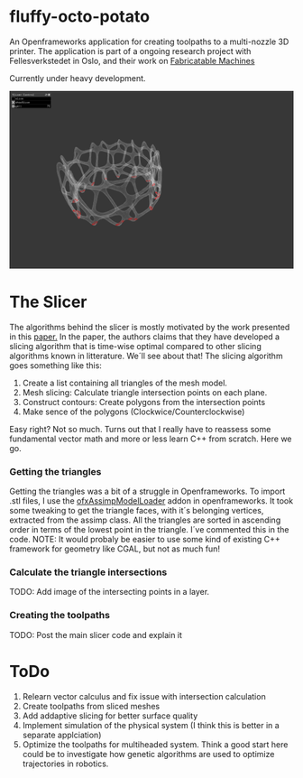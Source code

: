 # fluffy-octo-potato
An Openframeworks application for creating toolpaths to a multi-nozzle 3D printer. The application is part of a ongoing research project with Fellesverkstedet in Oslo, and their work on [Fabricatable Machines](https://github.com/fellesverkstedet/fabricatable-machines)

Currently under heavy development.

![Overview](img/currentOverview.png)

# The Slicer

The algorithms behind the slicer is mostly motivated by the work presented in this [paper.](http://www.dainf.ct.utfpr.edu.br/%7Emurilo/public/CAD-slicing.pdf) In the paper, the authors claims that they have developed a slicing algorithm that is time-wise optimal compared to other slicing algorithms known in litterature. We´ll see about that! The slicing algorithm goes something like this:



1. Create a list containing all triangles of the mesh model.
2. Mesh slicing:  Calculate triangle intersection points on each plane.
3. Construct contours: Create polygons from the intersection points
4. Make sence of the polygons (Clockwice/Counterclockwise)

Easy right? Not so much. Turns out that I really have to reassess some fundamental vector math and more or less learn C++ from scratch. Here we go.  

### Getting the triangles 

Getting the triangles was a bit of a struggle in Openframeworks. To import .stl files, I use the [ofxAssimpModelLoader](http://openframeworks.cc/documentation/ofxAssimpModelLoader/ofxAssimpModelLoader/) addon in openframeworks.  It took some tweaking to get the triangle faces, with it´s belonging vertices, extracted from the assimp class. All the triangles are sorted in ascending order in terms of the lowest point in the triangle. I´ve commented this in the code. NOTE: It would probaly be easier to use some kind of existing C++ framework for geometry like CGAL, but not as much fun! 

### Calculate the triangle intersections 

TODO: Add image of the intersecting points in a layer. 

### Creating the toolpaths



TODO: Post the main slicer code and explain it

# ToDo

1. Relearn vector calculus and fix issue with intersection calculation
2. Create toolpaths from sliced meshes
3. Add addaptive slicing for better surface quality
4. Implement simulation of the physical system (I think this is better in a separate applciation)
5. Optimize the toolpaths for multiheaded system. Think a good start here could be to investigate how genetic algorithms are used  to optimize trajectories in robotics.
